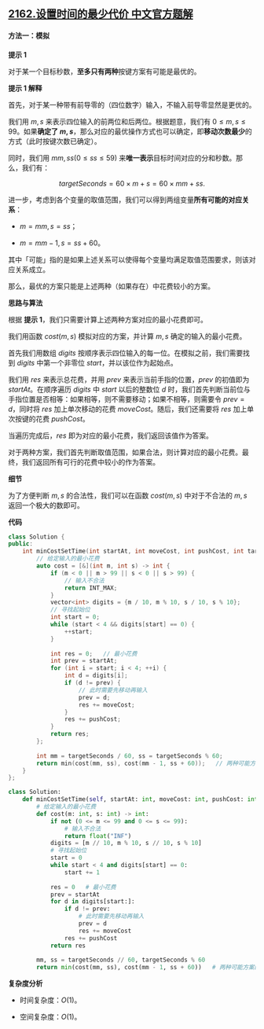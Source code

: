 ## [2162.设置时间的最少代价 中文官方题解](https://leetcode.cn/problems/minimum-cost-to-set-cooking-time/solutions/100000/she-zhi-shi-jian-de-zui-shao-dai-jie-by-1ma95)

#### 方法一：模拟

**提示 $1$**

对于某一个目标秒数，**至多只有两种**按键方案有可能是最优的。

**提示 $1$ 解释**

首先，对于某一种带有前导零的（四位数字）输入，不输入前导零显然是更优的。

我们用 $m, s$ 来表示四位输入的前两位和后两位。根据题意，我们有 $0 \le m, s \le 99$。如果**确定了 $m, s$**，那么对应的最优操作方式也可以确定，即**移动次数最少**的方式（此时按键次数已确定）。

同时，我们用 $\textit{mm}, \textit{ss} (0 \le \textit{ss} \le 59)$ 来**唯一表示**目标时间对应的分和秒数。那么，我们有：

$$
\textit{targetSeconds} = 60 \times m + s = 60 \times \textit{mm} + \textit{ss}.
$$

进一步，考虑到各个变量的取值范围，我们可以得到两组变量**所有可能的对应关系**：

- $m = \textit{mm}, s = \textit{ss}$；

- $m = \textit{mm} - 1, s = \textit{ss} + 60$。

其中「可能」指的是如果上述关系可以使得每个变量均满足取值范围要求，则该对应关系成立。

那么，最优的方案只能是上述两种（如果存在）中花费较小的方案。

**思路与算法**

根据 **提示 $1$**，我们只需要计算上述两种方案对应的最小花费即可。

我们用函数 $\textit{cost}(m, s)$ 模拟对应的方案，并计算 $m, s$ 确定的输入的最小花费。

首先我们用数组 $\textit{digits}$ 按顺序表示四位输入的每一位。在模拟之前，我们需要找到 $\textit{digits}$ 中第一个非零位 $\textit{start}$，并以该位作为起始点。

我们用 $\textit{res}$ 来表示总花费，并用 $\textit{prev}$ 来表示当前手指的位置，$\textit{prev}$ 的初值即为 $\textit{startAt}$。在顺序遍历 $\textit{digits}$ 中 $\textit{start}$ 以后的整数位 $d$ 时，我们首先判断当前位与手指位置是否相等：如果相等，则不需要移动；如果不相等，则需要令 $\textit{prev} = d$，同时将 $\textit{res}$ 加上单次移动的花费 $\textit{moveCost}$。随后，我们还需要将 $\textit{res}$ 加上单次按键的花费 $\textit{pushCost}$。

当遍历完成后，$\textit{res}$ 即为对应的最小花费，我们返回该值作为答案。

对于两种方案，我们首先判断取值范围，如果合法，则计算对应的最小花费。最终，我们返回所有可行的花费中较小的作为答案。

**细节**

为了方便判断 $m, s$ 的合法性，我们可以在函数 $\textit{cost}(m, s)$ 中对于不合法的 $m, s$ 返回一个极大的数即可。

**代码**

```C++ [sol1-C++]
class Solution {
public:
    int minCostSetTime(int startAt, int moveCost, int pushCost, int targetSeconds) {
        // 给定输入的最小花费
        auto cost = [&](int m, int s) -> int {
            if (m < 0 || m > 99 || s < 0 || s > 99) {
                // 输入不合法
                return INT_MAX;
            }
            vector<int> digits = {m / 10, m % 10, s / 10, s % 10};
            // 寻找起始位
            int start = 0;
            while (start < 4 && digits[start] == 0) {
                ++start;
            }
            
            int res = 0;   // 最小花费
            int prev = startAt;
            for (int i = start; i < 4; ++i) {
                int d = digits[i];
                if (d != prev) {
                    // 此时需要先移动再输入
                    prev = d;
                    res += moveCost;
                }
                res += pushCost;
            }
            return res;
        };
        
        int mm = targetSeconds / 60, ss = targetSeconds % 60;
        return min(cost(mm, ss), cost(mm - 1, ss + 60));   // 两种可能方案的较小值
    }
};
```


```Python [sol1-Python3]
class Solution:
    def minCostSetTime(self, startAt: int, moveCost: int, pushCost: int, targetSeconds: int) -> int:
        # 给定输入的最小花费
        def cost(m: int, s: int) -> int:
            if not (0 <= m <= 99 and 0 <= s <= 99):
                # 输入不合法
                return float("INF")
            digits = [m // 10, m % 10, s // 10, s % 10]
            # 寻找起始位
            start = 0
            while start < 4 and digits[start] == 0:
                start += 1
            
            res = 0   # 最小花费
            prev = startAt
            for d in digits[start:]:
                if d != prev:
                    # 此时需要先移动再输入
                    prev = d
                    res += moveCost
                res += pushCost
            return res
        
        mm, ss = targetSeconds // 60, targetSeconds % 60
        return min(cost(mm, ss), cost(mm - 1, ss + 60))   # 两种可能方案的较小值
```


**复杂度分析**

- 时间复杂度：$O(1)$。

- 空间复杂度：$O(1)$。